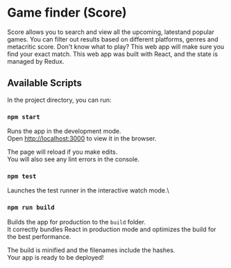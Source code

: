 # Game finder (Score)

Score allows you to search and view all the upcoming, latestand popular games. 
You can filter out results based on different platforms, genres and metacritic score. 
Don't know what to play? This web app will make sure you find your exact match.
This web app was built with React, and the state is managed by Redux.

## Available Scripts

In the project directory, you can run:

### `npm start`

Runs the app in the development mode.\
Open [http://localhost:3000](http://localhost:3000) to view it in the browser.

The page will reload if you make edits.\
You will also see any lint errors in the console.

### `npm test`

Launches the test runner in the interactive watch mode.\

### `npm run build`

Builds the app for production to the `build` folder.\
It correctly bundles React in production mode and optimizes the build for the best performance.

The build is minified and the filenames include the hashes.\
Your app is ready to be deployed!

